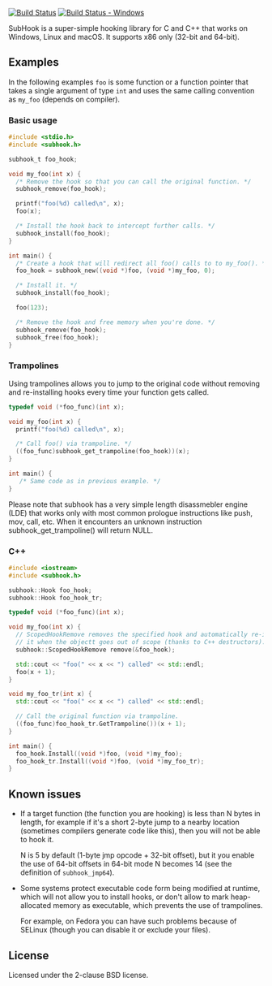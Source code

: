 [![Build Status][build_status]][build]
[![Build Status - Windows][build_status_win]][build_win]

SubHook is a super-simple hooking library for C and C++ that works on Windows,
Linux and macOS. It supports x86 only (32-bit and 64-bit).

Examples
--------

In the following examples `foo` is some function or a function pointer that
takes a single argument of type `int` and uses the same calling convention
as `my_foo` (depends on compiler).

### Basic usage

```c
#include <stdio.h>
#include <subhook.h>

subhook_t foo_hook;

void my_foo(int x) {
  /* Remove the hook so that you can call the original function. */
  subhook_remove(foo_hook);

  printf("foo(%d) called\n", x);
  foo(x);

  /* Install the hook back to intercept further calls. */
  subhook_install(foo_hook);
}

int main() {
  /* Create a hook that will redirect all foo() calls to to my_foo(). */
  foo_hook = subhook_new((void *)foo, (void *)my_foo, 0);

  /* Install it. */
  subhook_install(foo_hook);

  foo(123);

  /* Remove the hook and free memory when you're done. */
  subhook_remove(foo_hook);
  subhook_free(foo_hook);
}
```

### Trampolines

Using trampolines allows you to jump to the original code without removing
and re-installing hooks every time your function gets called.

```c
typedef void (*foo_func)(int x);

void my_foo(int x) {
  printf("foo(%d) called\n", x);

  /* Call foo() via trampoline. */
  ((foo_func)subhook_get_trampoline(foo_hook))(x);
}

int main() {
   /* Same code as in previous example. */
}
```

Please note that subhook has a very simple length disassmebler engine (LDE)
that works only with most common prologue instructions like push, mov, call,
etc. When it encounters an unknown instruction subhook_get_trampoline() will
return NULL.

### C++

```c++
#include <iostream>
#include <subhook.h>

subhook::Hook foo_hook;
subhook::Hook foo_hook_tr;

typedef void (*foo_func)(int x);

void my_foo(int x) {
  // ScopedHookRemove removes the specified hook and automatically re-installs
  // it when the objectt goes out of scope (thanks to C++ destructors).
  subhook::ScopedHookRemove remove(&foo_hook);

  std::cout << "foo(" << x << ") called" << std::endl;
  foo(x + 1);
}

void my_foo_tr(int x) {
  std::cout << "foo(" << x << ") called" << std::endl;

  // Call the original function via trampoline.
  ((foo_func)foo_hook_tr.GetTrampoline())(x + 1);
}

int main() {
  foo_hook.Install((void *)foo, (void *)my_foo);
  foo_hook_tr.Install((void *)foo, (void *)my_foo_tr);
}
```

Known issues
------------

* If a target function (the function you are hooking) is less than N bytes 
  in length, for example if it's a short 2-byte jump to a nearby location 
  (sometimes compilers generate code like this), then you will not be able
  to hook it.

  N is 5 by default (1-byte jmp opcode + 32-bit offset), but it you enable 
  the use of 64-bit offsets in 64-bit mode N becomes 14 (see the definition 
  of `subhook_jmp64`).

* Some systems protect executable code form being modified at runtime, which 
  will not allow you to install hooks, or don't allow to mark heap-allocated 
  memory as executable, which prevents the use of trampolines.
  
  For example, on Fedora you can have such problems because of SELinux (though
  you can disable it or exclude your files).

License
-------

Licensed under the 2-clause BSD license.

[build]: https://travis-ci.org/Zeex/subhook
[build_status]: https://travis-ci.org/Zeex/subhook.svg?branch=master
[build_win]: https://ci.appveyor.com/project/Zeex/subhook/branch/master
[build_status_win]: https://ci.appveyor.com/api/projects/status/q5sp0p8ahuqfh8e4/branch/master?svg=true
